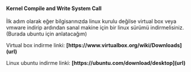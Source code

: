 ####  <border>Kernel Compile and Write System Call </border>  
<p>
  İlk adım olarak eğer bilgisarınızda linux kurulu değilse virtual box veya vmware indirip ardından sanal makine için bir linux sürümü indirmelisiniz.(Burada ubuntu için anlatacağım)  
</p> 
<p>
Virtual box indirme linki:  
<b>
  [https://www.virtualbox.org/wiki/Downloads](url)
</b>  
</p>
<p>
Linux ubuntu indirme linki:  
  <b>
    [https://ubuntu.com/download/desktop](url)  
  </b>
  
</p>  

